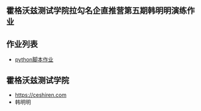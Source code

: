  ## 霍格沃兹测试学院拉勾名企直推营第五期韩明明演练作业
 
 ## 作业列表
- [python脚本作业](/test_python/demo.py)

 ## 霍格沃兹测试学院
 - https://ceshiren.com
 - 韩明明